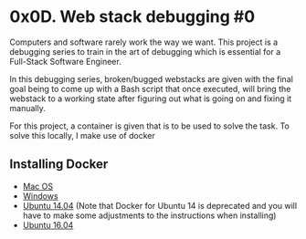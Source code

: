 # 0x0D. Web stack debugging #0

Computers and software rarely work the way we want. This project is a debugging series to train in the art of debugging which is essential for a Full-Stack Software Engineer.

In this debugging series, broken/bugged webstacks are given with the final goal being to come up with a Bash script that once executed, will bring the webstack to a working state after figuring out what is going on and fixing it manually.

For this project, a container is given that is to be used to solve the task. To solve this locally, I make use of docker

## Installing Docker

* [Mac OS](https://docs.docker.com/desktop/install/mac-install/)
* [Windows](https://docs.docker.com/desktop/install/windows-install/)
* [Ubuntu 14.04](https://www.liquidweb.com/kb/how-to-install-docker-on-ubuntu-14-04-lts/) (Note that Docker for Ubuntu 14 is deprecated and you will have to make some adjustments to the instructions when installing)
* [Ubuntu 16.04](https://www.digitalocean.com/community/tutorials/how-to-install-and-use-docker-on-ubuntu-16-04)
